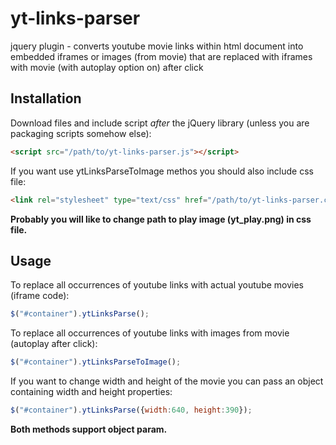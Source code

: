 yt-links-parser
===============

jquery plugin - converts youtube movie links within html document into embedded iframes or images (from movie) that are replaced with iframes with movie (with autoplay option on) after click

## Installation

Download files and include script *after* the jQuery library (unless you are packaging scripts somehow else):

```html
<script src="/path/to/yt-links-parser.js"></script>
```

If you want use ytLinksParseToImage methos you should also include css file:
```html
<link rel="stylesheet" type="text/css" href="/path/to/yt-links-parser.css">
```

**Probably you will like to change path to play image (yt_play.png) in css file.**

## Usage

To replace all occurrences of youtube links with actual youtube movies (iframe code):
```javascript
$("#container").ytLinksParse();
```

To replace all occurrences of youtube links with images from movie (autoplay after click):
```javascript
$("#container").ytLinksParseToImage();
```

If you want to change width and height of the movie you can pass an object containing width and height properties:
```javascript
$("#container").ytLinksParse({width:640, height:390});
```

**Both methods support object param.**